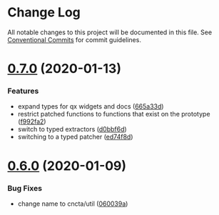 # Change Log

All notable changes to this project will be documented in this file.
See [Conventional Commits](https://conventionalcommits.org) for commit guidelines.

# [0.7.0](https://github.com/blacha/st/compare/v0.6.0...v0.7.0) (2020-01-13)


### Features

* expand types for qx widgets and docs ([665a33d](https://github.com/blacha/st/commit/665a33d642e7f6f53c7832289372deb325368d00))
* restrict patched functions to functions that exist on the prototype ([f992fa2](https://github.com/blacha/st/commit/f992fa2c45223efdde8ee1ac2309c5f529a6036a))
* switch to typed extractors ([d0bbf6d](https://github.com/blacha/st/commit/d0bbf6d0f4464a3e405faae60158f6b1724aa509))
* switching to a typed patcher ([ed74f8d](https://github.com/blacha/st/commit/ed74f8d06db1c65417bd9db5938dda0898bbe0c6))





# [0.6.0](https://github.com/blacha/st/compare/v0.5.0...v0.6.0) (2020-01-09)


### Bug Fixes

* change name to cncta/util ([060039a](https://github.com/blacha/st/commit/060039aad280dfa64f4d293319d4248b7bf40beb))
